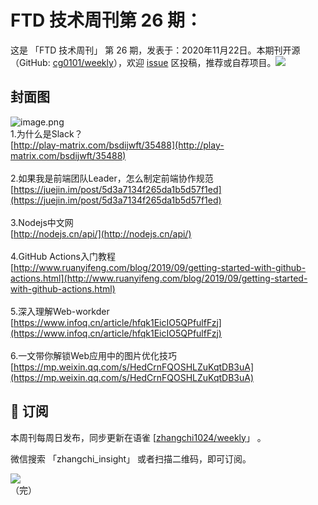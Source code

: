 # FTD 技术周刊第 26 期：
这是 「FTD 技术周刊」 第 26 期，发表于：2020年11月22日。本期刊开源（GitHub: [cg0101/weekly](https://github.com/cg0101/weekly)），欢迎 [issue](https://github.com/cg0101/weekly/issues) 区投稿，推荐或自荐项目。![](https://visitor-badge.glitch.me/badge?page_id=cg0101.weekly) <a href="https://www.linkedin.com/in/%E9%A9%B0-%E5%BC%A0-60669710a/">
        </a>
## 封面图


![image.png](https://cdn.nlark.com/yuque/0/2020/png/132503/1605587223676-727726e5-8edb-43b0-9ae5-7c674ccd7544.png#height=608&id=AC4Xb&margin=%5Bobject%20Object%5D&name=image.png&originHeight=608&originWidth=1080&originalType=binary&size=883262&status=done&style=none&width=1080)<br />1.为什么是Slack？<br />[http://play-matrix.com/bsdijwft/35488](http://play-matrix.com/bsdijwft/35488)<br />
<br />2.如果我是前端团队Leader，怎么制定前端协作规范<br />[https://juejin.im/post/5d3a7134f265da1b5d57f1ed](https://juejin.im/post/5d3a7134f265da1b5d57f1ed)<br />
<br />3.Nodejs中文网<br />[http://nodejs.cn/api/](http://nodejs.cn/api/)<br />
<br />4.GitHub Actions入门教程<br />[http://www.ruanyifeng.com/blog/2019/09/getting-started-with-github-actions.html](http://www.ruanyifeng.com/blog/2019/09/getting-started-with-github-actions.html)<br />
<br />5.深入理解Web-workder<br />[https://www.infoq.cn/article/hfqk1EicIO5QPfulfFzj](https://www.infoq.cn/article/hfqk1EicIO5QPfulfFzj)<br />
<br />6.一文带你解锁Web应用中的图片优化技巧<br />[https://mp.weixin.qq.com/s/HedCrnFQOSHLZuKqtDB3uA](https://mp.weixin.qq.com/s/HedCrnFQOSHLZuKqtDB3uA)



## 📅 订阅
本周刊每周日发布，同步更新在语雀 [[zhangchi1024/weekly](https://www.yuque.com/zhangchi1024/weekly)」 。


微信搜索 「zhangchi_insight」 或者扫描二维码，即可订阅。
<div align="left"> <img src="https://cdn.nlark.com/yuque/0/2021/jpeg/132503/1640750963398-e8538e9e-6b96-46f7-abff-c93b56bdd377.jpeg?x-oss-process=image%2Fwatermark%2Ctype_d3F5LW1pY3JvaGVp%2Csize_36%2Ctext_5byg6amw%2Ccolor_FFFFFF%2Cshadow_50%2Ct_80%2Cg_se%2Cx_10%2Cy_10%2Fresize%2Cw_426%2Climit_0" ></div>    
    （完）